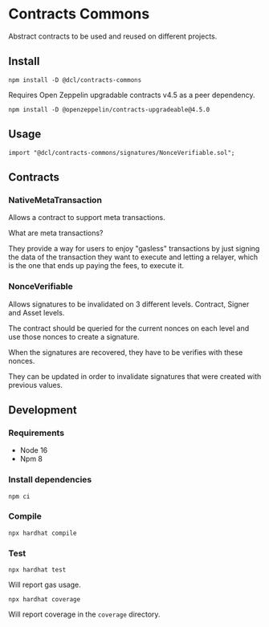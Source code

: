 # Contracts Commons

Abstract contracts to be used and reused on different projects.

## Install

```
npm install -D @dcl/contracts-commons
```

Requires Open Zeppelin upgradable contracts v4.5 as a peer dependency.

```
npm install -D @openzeppelin/contracts-upgradeable@4.5.0
```

## Usage

```
import "@dcl/contracts-commons/signatures/NonceVerifiable.sol";
```

## Contracts

### NativeMetaTransaction

Allows a contract to support meta transactions.

What are meta transactions? 

They provide a way for users to enjoy "gasless" transactions by just signing the data of the transaction they want to execute and letting a relayer, which is the one that ends up paying the fees, to execute it.

### NonceVerifiable

Allows signatures to be invalidated on 3 different levels. Contract, Signer and Asset levels.

The contract should be queried for the current nonces on each level and use those nonces to create a signature.

When the signatures are recovered, they have to be verifies with these nonces.

They can be updated in order to invalidate signatures that were created with previous values.

## Development

### Requirements

- Node 16
- Npm 8

### Install dependencies

```
npm ci
```

### Compile

```
npx hardhat compile
```

### Test

```
npx hardhat test
```

Will report gas usage.

```
npx hardhat coverage
```

Will report coverage in the `coverage` directory.
